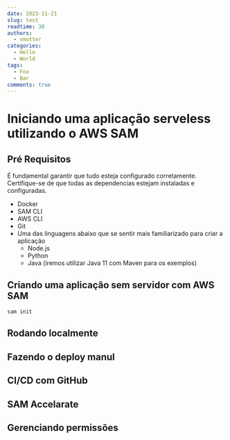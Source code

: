 ```yaml
---
date: 2023-11-21
slug: test
readtime: 30
authors:
  - vmutter
categories:
  - Hello
  - World
tags:
  - Foo
  - Bar
comments: true
---
```


# Iniciando uma aplicação serveless utilizando o AWS SAM

## Pré Requisitos

É fundamental garantir que tudo esteja configurado corretamente. Certifique-se de que todas as dependencias estejam instaladas e configuradas. 

- Docker
- SAM CLI
- AWS CLI
- Git
- Uma das linguagens abaixo que se sentir mais familiarizado para criar a aplicação
  - Node.js
  - Python
  - Java (iremos utilizar Java 11 com Maven para os exemplos)

## Criando uma aplicação sem servidor com AWS  SAM

``` bash
sam init
```

<!-- more -->

## Rodando localmente
## Fazendo o deploy manul
## CI/CD com GitHub
## SAM Accelarate
## Gerenciando permissões